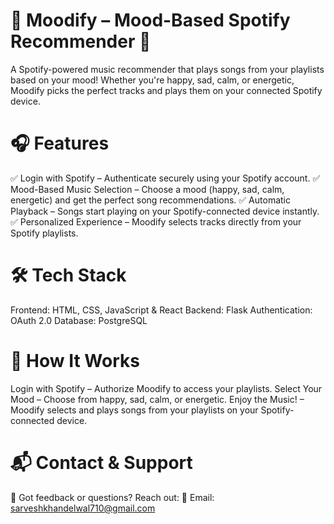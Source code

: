 # 📀 **Moodify – Mood-Based Spotify Recommender** 🎵

A Spotify-powered music recommender that plays songs from your playlists based on your mood! Whether you're happy, sad, calm, or energetic, Moodify picks the perfect tracks and plays them on your connected Spotify device.

# 🎧 **Features**

✅ Login with Spotify – Authenticate securely using your Spotify account.
✅ Mood-Based Music Selection – Choose a mood (happy, sad, calm, energetic) and get the perfect song recommendations.
✅ Automatic Playback – Songs start playing on your Spotify-connected device instantly.
✅ Personalized Experience – Moodify selects tracks directly from your Spotify playlists.

# 🛠 **Tech Stack**

Frontend: HTML, CSS, JavaScript & React
Backend: Flask
Authentication: OAuth 2.0
Database: PostgreSQL

# 🎵 **How It Works**

Login with Spotify – Authorize Moodify to access your playlists.
Select Your Mood – Choose from happy, sad, calm, or energetic.
Enjoy the Music! – Moodify selects and plays songs from your playlists on your Spotify-connected device.

# 📬 **Contact & Support**

💬 Got feedback or questions? Reach out:
📧 Email: sarveshkhandelwal710@gmail.com
